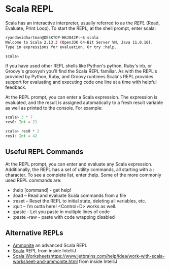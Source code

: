 # Scala REPL

Scala has an interactive interpreter, usually referred to as the *REPL* (Read, Evaluate, Print Loop). To start the REPL, at the shell prompt, enter scala:

```bash
ryandavidhartman@DESKTOP-HKJ042P:~$ scala
Welcome to Scala 2.13.3 (OpenJDK 64-Bit Server VM, Java 11.0.10).
Type in expressions for evaluation. Or try :help.

scala>
```

If you have used other REPL shells like Python's python, Ruby's irb, or Groovy's groovysh you'll find the Scala REPL familiar.  As with the REPL's provided by Python, Ruby, and Groovy runtimes Scala's REPL provides support for evaluating and executing code one line at a time with helpful feedback.

At the REPL prompt, you can enter a Scala expression. The expression is evaluated, and the result is assigned automatically to a fresh result variable as well as printed to the console. For example:

```scala
scala> 3 * 7
res0: Int = 21

scala> res0 * 2
res1: Int = 42
```

## Useful REPL Commands

At the REPL prompt, you can enter and evaluate any Scala expression. Additionally, the REPL has a set of utility commands, all starting with a : character. To see a complete list, enter :help. Some of the more commonly used REPL commands are:

* :help [command] - get help!
* :load – Read and evaluate Scala commands from a file
* :reset – Reset the REPL to initial state, deleting all variables, etc.
* :quit – I’m outta here! <Control+D> works as well.
* :paste - Let you paste in multiple lines of code
* :paste -raw - paste with code wrapping disabled

## Alternative REPLs

* [Ammonite](https://ammonite.io/#Ammonite-REPL) an advanced Scala REPL
* [Scala](https://www.jetbrains.com/help/idea/run-debug-configuration-scala-console.html) REPL from inside IntelliJ
* [Scala Worksheets]()https://www.jetbrains.com/help/idea/work-with-scala-worksheet-and-ammonite.html from inside IntelliJ
